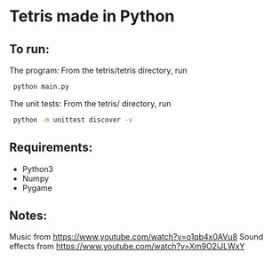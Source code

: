 Tetris made in Python
===================
To run:
-----------------
The program:
From the tetris/tetris directory, run 

```bash
 python main.py
```
The unit tests:
From the tetris/ directory, run 
```bash
 python -m unittest discover -v
```

Requirements:
----------------
* Python3
* Numpy
* Pygame

Notes:
----------------


Music from https://www.youtube.com/watch?v=o1qb4x0AVu8
Sound effects from https://www.youtube.com/watch?v=Xm9O2iJLWxY
